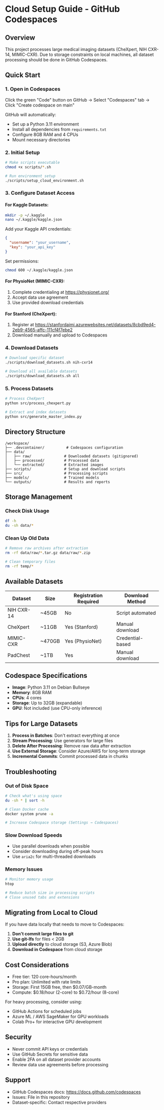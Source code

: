 # Cloud Setup Guide - GitHub Codespaces

## Overview

This project processes large medical imaging datasets (CheXpert, NIH CXR-14, MIMIC-CXR). Due to storage constraints on local machines, all dataset processing should be done in GitHub Codespaces.

## Quick Start

### 1. Open in Codespaces

Click the green "Code" button on GitHub → Select "Codespaces" tab → Click "Create codespace on main"

GitHub will automatically:
- Set up a Python 3.11 environment
- Install all dependencies from `requirements.txt`
- Configure 8GB RAM and 4 CPUs
- Mount necessary directories

### 2. Initial Setup

```bash
# Make scripts executable
chmod +x scripts/*.sh

# Run environment setup
./scripts/setup_cloud_environment.sh
```

### 3. Configure Dataset Access

#### For Kaggle Datasets:
```bash
mkdir -p ~/.kaggle
nano ~/.kaggle/kaggle.json
```

Add your Kaggle API credentials:
```json
{
  "username": "your_username",
  "key": "your_api_key"
}
```

Set permissions:
```bash
chmod 600 ~/.kaggle/kaggle.json
```

#### For PhysioNet (MIMIC-CXR):
1. Complete credentialing at https://physionet.org/
2. Accept data use agreement
3. Use provided download credentials

#### For Stanford (CheXpert):
1. Register at https://stanfordaimi.azurewebsites.net/datasets/8cbd9ed4-2eb9-4565-affc-111cf4f7ebe2
2. Download manually and upload to Codespaces

### 4. Download Datasets

```bash
# Download specific dataset
./scripts/download_datasets.sh nih-cxr14

# Download all available datasets
./scripts/download_datasets.sh all
```

### 5. Process Datasets

```bash
# Process CheXpert
python src/process_chexpert.py

# Extract and index datasets
python src/generate_master_index.py
```

## Directory Structure

```
/workspace/
├── .devcontainer/          # Codespaces configuration
├── data/
│   ├── raw/               # Downloaded datasets (gitignored)
│   ├── processed/         # Processed data
│   └── extracted/         # Extracted images
├── scripts/               # Setup and download scripts
├── src/                   # Processing scripts
├── models/                # Trained models
└── outputs/               # Results and reports
```

## Storage Management

### Check Disk Usage
```bash
df -h
du -sh data/*
```

### Clean Up Old Data
```bash
# Remove raw archives after extraction
rm -rf data/raw/*.tar.gz data/raw/*.zip

# Clean temporary files
rm -rf temp/*
```

## Available Datasets

| Dataset | Size | Registration Required | Download Method |
|---------|------|----------------------|-----------------|
| NIH CXR-14 | ~45GB | No | Script automated |
| CheXpert | ~11GB | Yes (Stanford) | Manual download |
| MIMIC-CXR | ~470GB | Yes (PhysioNet) | Credential-based |
| PadChest | ~1TB | Yes | Manual download |

## Codespace Specifications

- **Image**: Python 3.11 on Debian Bullseye
- **Memory**: 8GB RAM
- **CPUs**: 4 cores
- **Storage**: Up to 32GB (expandable)
- **GPU**: Not included (use CPU-only inference)

## Tips for Large Datasets

1. **Process in Batches**: Don't extract everything at once
2. **Stream Processing**: Use generators for large files
3. **Delete After Processing**: Remove raw data after extraction
4. **Use External Storage**: Consider Azure/AWS for long-term storage
5. **Incremental Commits**: Commit processed data in chunks

## Troubleshooting

### Out of Disk Space
```bash
# Check what's using space
du -sh * | sort -h

# Clean Docker cache
docker system prune -a

# Increase Codespace storage (Settings → Codespaces)
```

### Slow Download Speeds
- Use parallel downloads when possible
- Consider downloading during off-peak hours
- Use `aria2c` for multi-threaded downloads

### Memory Issues
```bash
# Monitor memory usage
htop

# Reduce batch size in processing scripts
# Close unused tabs and extensions
```

## Migrating from Local to Cloud

If you have data locally that needs to move to Codespaces:

1. **Don't commit large files to git**
2. **Use git-lfs** for files < 2GB
3. **Upload directly** to cloud storage (S3, Azure Blob)
4. **Download in Codespace** from cloud storage

## Cost Considerations

- Free tier: 120 core-hours/month
- Pro plan: Unlimited with rate limits
- Storage: First 15GB free, then $0.07/GB-month
- Compute: $0.18/hour (2-core) to $0.72/hour (8-core)

For heavy processing, consider using:
- GitHub Actions for scheduled jobs
- Azure ML / AWS SageMaker for GPU workloads
- Colab Pro+ for interactive GPU development

## Security

- Never commit API keys or credentials
- Use GitHub Secrets for sensitive data
- Enable 2FA on all dataset provider accounts
- Review data use agreements before processing

## Support

- GitHub Codespaces docs: https://docs.github.com/codespaces
- Issues: File in this repository
- Dataset-specific: Contact respective providers
